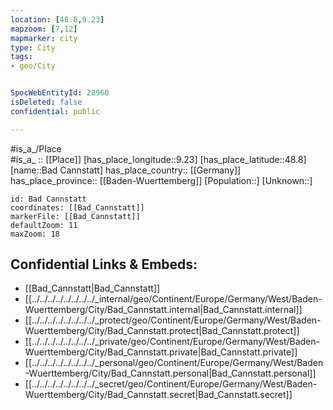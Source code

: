 ```yaml
---
location: [48.8,9.23] 
mapzoom: [7,12] 
mapmarker: city 
type: City
tags:
- geo/City


SpocWebEntityId: 28960
isDeleted: false
confidential: public

---
```

#is_a_/Place  
#is_a_ :: [[Place]] 
[has_place_longitude::9.23] 
[has_place_latitude::48.8] 
[name::Bad Cannstatt] 
has_place_country:: [[Germany]]  
has_place_province:: [[Baden-Wuerttemberg]] 
[Population::] 
[Unknown::] 


```leaflet
id: Bad Cannstatt
coordinates: [[Bad_Cannstatt]] 
markerFile: [[Bad_Cannstatt]] 
defaultZoom: 11 
maxZoom: 18
```


## Confidential Links & Embeds: 
- [[Bad_Cannstatt|Bad_Cannstatt]]  
- [[../../../../../../../../_internal/geo/Continent/Europe/Germany/West/Baden-Wuerttemberg/City/Bad_Cannstatt.internal|Bad_Cannstatt.internal]] 
- [[../../../../../../../../_protect/geo/Continent/Europe/Germany/West/Baden-Wuerttemberg/City/Bad_Cannstatt.protect|Bad_Cannstatt.protect]] 
- [[../../../../../../../../_private/geo/Continent/Europe/Germany/West/Baden-Wuerttemberg/City/Bad_Cannstatt.private|Bad_Cannstatt.private]] 
- [[../../../../../../../../_personal/geo/Continent/Europe/Germany/West/Baden-Wuerttemberg/City/Bad_Cannstatt.personal|Bad_Cannstatt.personal]] 
- [[../../../../../../../../_secret/geo/Continent/Europe/Germany/West/Baden-Wuerttemberg/City/Bad_Cannstatt.secret|Bad_Cannstatt.secret]] 
